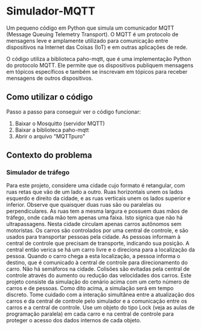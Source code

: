 # Simulador-MQTT
Um pequeno código em Python que simula um comunicador MQTT (Message Queuing Telemetry Transport). O MQTT é um protocolo de mensagens leve e amplamente utilizado para comunicação entre dispositivos na Internet das Coisas (IoT) e em outras aplicações de rede.

O código utiliza a biblioteca paho-mqtt, que é uma implementação Python do protocolo MQTT. Ele permite que os dispositivos publiquem mensagens em tópicos específicos e também se inscrevam em tópicos para receber mensagens de outros dispositivos.

## Como utilizar o código
Passo a passo para conseguir ver o código funcionar:
1. Baixar o Mosquitto (servidor MQTT)
2. Baixar a biblioteca paho-mqtt
3. Abrir o arquivo "MQTTpuro"

## Contexto do problema
### Simulador de tráfego
Para este projeto, considere uma cidade cujo formato é retangular, com ruas retas que vão de um
lado a outro. Ruas horizontais unem os lados esquerdo e direito da cidade, e as ruas verticais unem
os lados superior e inferior. Observe que quaisquer duas ruas são ou paralelas ou perpendiculares. As
ruas tem a mesma largura e possuem duas mãos de tráfego, onde cada mão tem apenas uma faixa.
Isto signica que não há ultrapassagens.
Nesta cidade circulam apenas carros autônomos sem motoristas. Os carros são controlados por
uma central de controle, e são usados para transportar pessoas pela cidade. As pessoas informam à
central de controle que precisam de transporte, indicando sua posição. A central então verica se há
um carro livre e o direciona para a localização da pessoa. Quando o carro chega a esta localização,
a pessoa informa o destino, que é comunicado à central de controle para direcionamento do carro.
Não há semáforos na cidade. Colisões são evitadas pela central de controle através do aumento
ou redução das velocidades dos carros.
Este projeto consiste da simulação do cenário acima com um certo número de carros e de pessoas.
Como dito acima, a simulação será em tempo discreto. Tome cuidado com a interação simultânea
entre a atualização dos carros e da central de controle pelo simulador e a comunicação entre os carros
e a central de controle. Use um objeto do tipo Lock (veja as aulas de programação paralela) em cada
carro e na central de controle para proteger o acesso dos dados internos de cada objeto.